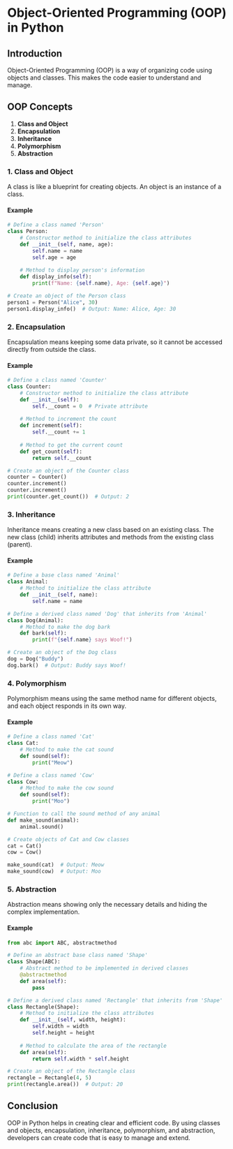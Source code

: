 
# Object-Oriented Programming (OOP) in Python

## Introduction

Object-Oriented Programming (OOP) is a way of organizing code using objects and classes. This makes the code easier to understand and manage.

## OOP Concepts

1. **Class and Object**
2. **Encapsulation**
3. **Inheritance**
4. **Polymorphism**
5. **Abstraction**

### 1. Class and Object

A class is like a blueprint for creating objects. An object is an instance of a class.

#### Example

```python
# Define a class named 'Person'
class Person:
    # Constructor method to initialize the class attributes
    def __init__(self, name, age):
        self.name = name
        self.age = age
    
    # Method to display person's information
    def display_info(self):
        print(f"Name: {self.name}, Age: {self.age}")

# Create an object of the Person class
person1 = Person("Alice", 30)
person1.display_info()  # Output: Name: Alice, Age: 30
```

### 2. Encapsulation

Encapsulation means keeping some data private, so it cannot be accessed directly from outside the class.

#### Example

```python
# Define a class named 'Counter'
class Counter:
    # Constructor method to initialize the class attribute
    def __init__(self):
        self.__count = 0  # Private attribute
    
    # Method to increment the count
    def increment(self):
        self.__count += 1
    
    # Method to get the current count
    def get_count(self):
        return self.__count

# Create an object of the Counter class
counter = Counter()
counter.increment()
counter.increment()
print(counter.get_count())  # Output: 2
```

### 3. Inheritance

Inheritance means creating a new class based on an existing class. The new class (child) inherits attributes and methods from the existing class (parent).

#### Example

```python
# Define a base class named 'Animal'
class Animal:
    # Method to initialize the class attribute
    def __init__(self, name):
        self.name = name

# Define a derived class named 'Dog' that inherits from 'Animal'
class Dog(Animal):
    # Method to make the dog bark
    def bark(self):
        print(f"{self.name} says Woof!")

# Create an object of the Dog class
dog = Dog("Buddy")
dog.bark()  # Output: Buddy says Woof!
```

### 4. Polymorphism

Polymorphism means using the same method name for different objects, and each object responds in its own way.

#### Example

```python
# Define a class named 'Cat'
class Cat:
    # Method to make the cat sound
    def sound(self):
        print("Meow")

# Define a class named 'Cow'
class Cow:
    # Method to make the cow sound
    def sound(self):
        print("Moo")

# Function to call the sound method of any animal
def make_sound(animal):
    animal.sound()

# Create objects of Cat and Cow classes
cat = Cat()
cow = Cow()

make_sound(cat)  # Output: Meow
make_sound(cow)  # Output: Moo
```

### 5. Abstraction

Abstraction means showing only the necessary details and hiding the complex implementation.

#### Example

```python
from abc import ABC, abstractmethod

# Define an abstract base class named 'Shape'
class Shape(ABC):
    # Abstract method to be implemented in derived classes
    @abstractmethod
    def area(self):
        pass

# Define a derived class named 'Rectangle' that inherits from 'Shape'
class Rectangle(Shape):
    # Method to initialize the class attributes
    def __init__(self, width, height):
        self.width = width
        self.height = height
    
    # Method to calculate the area of the rectangle
    def area(self):
        return self.width * self.height

# Create an object of the Rectangle class
rectangle = Rectangle(4, 5)
print(rectangle.area())  # Output: 20
```

## Conclusion

OOP in Python helps in creating clear and efficient code. By using classes and objects, encapsulation, inheritance, polymorphism, and abstraction, developers can create code that is easy to manage and extend.

